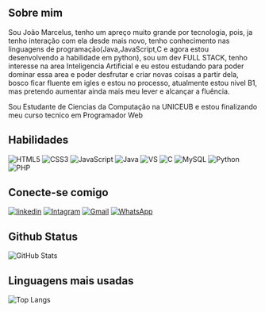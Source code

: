 ## Sobre mim
Sou João Marcelus, tenho um apreço muito grande por tecnologia, pois, ja tenho interação com ela desde mais novo, tenho conhecimento nas linguagens de programação(Java,JavaScript,C e agora estou desenvolvendo a habilidade em python), sou um dev FULL STACK, tenho interesse na area Inteligencia Artificial e eu estou estudando para poder dominar essa area e poder desfrutar e criar novas coisas a partir dela, bosco ficar fluente em igles e estou no processo, atualmente estou nivel B1, mas pretendo aumentar ainda mais meu lever e alcançar a fluência.

Sou Estudante de Ciencias da Computação na UNICEUB e estou finalizando meu curso tecnico em Programador Web
## Habilidades
![HTML5](https://img.shields.io/badge/HTML-000?style=for-the-badge&logo=html5&logoColor=30A3DC)
![CSS3](https://img.shields.io/badge/CSS3-000?style=for-the-badge&logo=css3&logoColor=E94D5F)
![JavaScript](https://img.shields.io/badge/JavaScript-000?style=for-the-badge&logo=javascript&logoColor=30A3DC)
![Java](https://img.shields.io/badge/java-000.svg?style=for-the-badge&logo=openjdk&logoColor=white)
![VS](https://img.shields.io/badge/VSCode-000.svg?style=for-the-badge&logo=open&logoColor=30A3DC)
![C](https://img.shields.io/badge/C-000?style=for-the-badge&logo=c&logoColor=white)
![MySQL](https://img.shields.io/badge/MySQL-00000F?style=for-the-badge&logo=mysql&logoColor=white)
![Python](https://img.shields.io/badge/Python-000000?style=for-the-badge&logo=python&logoColor=white)
![PHP](https://img.shields.io/badge/PHP-000000?style=for-the-badge&logo=php&logoColor=white)



## Conecte-se comigo
[![linkedin](https://img.shields.io/badge/linkedin-0A66C2?style=for-the-badge&logo=linkedin&logoColor=white)](https://www.linkedin.com/in/joão-marcelus/)
[![Intagram](https://img.shields.io/badge/intagram-0A66C2?style=for-the-badge&logo=instagram)](https://www.instagram.com/_marcelusjh__/)
[![Gmail](https://img.shields.io/badge/Gmail-366?style=for-the-badge&logo=gmail&logoColor=red)](mailto:joaomarcelus6@gmail.com)
[![WhatsApp](https://img.shields.io/badge/WhatsApp-25D366?style=for-the-badge&logo=whatsapp&logoColor=white)](https://wa.me/DDI+DDD+5561984097136)

## Github Status
![GitHub Stats](https://github-readme-stats.vercel.app/api?username=Grixm1x&theme=transparent&bg_color=000&border_color=30A3DC&show_icons=true&icon_color=30A3DC&title_color=E94D5F&text_color=FFF)


## Linguagens mais usadas
![Top Langs](https://github-readme-stats-git-masterrstaa-rickstaa.vercel.app/api/top-langs/?username=Grixm1x&layout=compact&bg_color=000&border_color=30A3DC&title_color=E94D5F&text_color=FFF)
